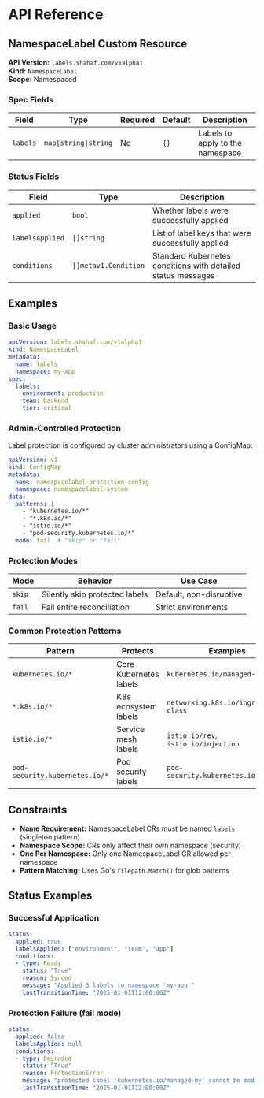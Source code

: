 # API Reference

## NamespaceLabel Custom Resource

**API Version:** `labels.shahaf.com/v1alpha1`  
**Kind:** `NamespaceLabel`  
**Scope:** Namespaced

### Spec Fields

| Field | Type | Required | Default | Description |
|-------|------|----------|---------|-------------|
| `labels` | `map[string]string` | No | `{}` | Labels to apply to the namespace |

### Status Fields

| Field | Type | Description |
|-------|------|-------------|
| `applied` | `bool` | Whether labels were successfully applied |
| `labelsApplied` | `[]string` | List of label keys that were successfully applied |
| `conditions` | `[]metav1.Condition` | Standard Kubernetes conditions with detailed status messages |

## Examples

### Basic Usage
```yaml
apiVersion: labels.shahaf.com/v1alpha1
kind: NamespaceLabel
metadata:
  name: labels
  namespace: my-app
spec:
  labels:
    environment: production
    team: backend
    tier: critical
```

### Admin-Controlled Protection

Label protection is configured by cluster administrators using a ConfigMap:

```yaml
apiVersion: v1
kind: ConfigMap
metadata:
  name: namespacelabel-protection-config
  namespace: namespacelabel-system
data:
  patterns: |
    - "kubernetes.io/*"
    - "*.k8s.io/*"
    - "istio.io/*"
    - "pod-security.kubernetes.io/*"
  mode: fail  # "skip" or "fail"
```

### Protection Modes

| Mode | Behavior | Use Case |
|------|----------|----------|
| `skip` | Silently skip protected labels | Default, non-disruptive |
| `fail` | Fail entire reconciliation | Strict environments |

### Common Protection Patterns

| Pattern | Protects | Examples |
|---------|----------|----------|
| `kubernetes.io/*` | Core Kubernetes labels | `kubernetes.io/managed-by` |
| `*.k8s.io/*` | K8s ecosystem labels | `networking.k8s.io/ingress-class` |
| `istio.io/*` | Service mesh labels | `istio.io/rev`, `istio.io/injection` |
| `pod-security.kubernetes.io/*` | Pod security labels | `pod-security.kubernetes.io/enforce` |

## Constraints

- **Name Requirement:** NamespaceLabel CRs must be named `labels` (singleton pattern)
- **Namespace Scope:** CRs only affect their own namespace (security)
- **One Per Namespace:** Only one NamespaceLabel CR allowed per namespace
- **Pattern Matching:** Uses Go's `filepath.Match()` for glob patterns

## Status Examples

### Successful Application
```yaml
status:
  applied: true
  labelsApplied: ["environment", "team", "app"]
  conditions:
  - type: Ready
    status: "True"
    reason: Synced
    message: "Applied 3 labels to namespace 'my-app'"
    lastTransitionTime: "2025-01-01T12:00:00Z"
```

### Protection Failure (fail mode)
```yaml
status:
  applied: false
  labelsApplied: null
  conditions:
  - type: Degraded
    status: "True"
    reason: ProtectionError
    message: "protected label 'kubernetes.io/managed-by' cannot be modified (existing: 'existing-operator', attempted: 'my-operator')"
    lastTransitionTime: "2025-01-01T12:00:00Z"
``` 